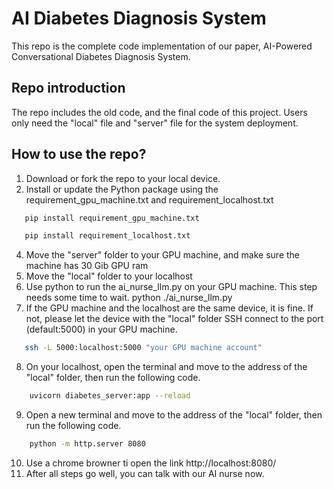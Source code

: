 # AI Diabetes Diagnosis System
This repo is the complete code implementation of our paper, AI-Powered Conversational Diabetes Diagnosis System.

## Repo introduction
The repo includes the old code, and the final code of this project. Users only need the "local" file and "server" file for the system deployment.

## How to use the repo?
1. Download or fork the repo to your local device.
2. Install or update the Python package using the requirement_gpu_machine.txt and requirement_localhost.txt
```bash
   pip install requirement_gpu_machine.txt
```
```bash
   pip install requirement_localhost.txt
```
4. Move the "server" folder to your GPU machine, and make sure the machine has 30 Gib GPU ram
5. Move the "local" folder to your localhost
6. Use python to run the ai_nurse_llm.py on your GPU machine. This step needs some time to wait.
   python ./ai_nurse_llm.py
7. If the GPU machine and the localhost are the same device, it is fine. If not, please let the device with the "local" folder SSH connect to the port (default:5000) in your GPU machine.
```bash
   ssh -L 5000:localhost:5000 "your GPU machine account"
```

8. On your localhost, open the terminal and move to the address of the "local" folder, then run the following code.

```bash
    uvicorn diabetes_server:app --reload
```
9. Open a new terminal and move to the address of the "local" folder, then run the following code.
```bash
    python -m http.server 8080
```
10. Use a chrome browner ti open the link http://localhost:8080/
11. After all steps go well, you can talk with our AI nurse now.
